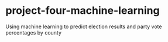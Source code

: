 # project-four-machine-learning
Using machine learning to predict election results and party vote percentages by county
